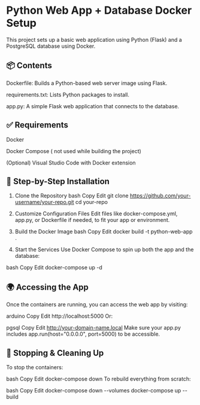 # Python Web App + Database Docker Setup
This project sets up a basic web application using Python (Flask) and a PostgreSQL database using Docker.



 ## 📦 Contents
Dockerfile: Builds a Python-based web server image using Flask.

requirements.txt: Lists Python packages to install.

app.py: A simple Flask web application that connects to the database.

## ✅ Requirements
Docker

Docker Compose ( not used while building the project)

(Optional) Visual Studio Code with Docker extension

## 🚀 Step-by-Step Installation
1. Clone the Repository
bash
Copy
Edit
git clone https://github.com/your-username/your-repo.git
cd your-repo
2. Customize Configuration Files
Edit files like docker-compose.yml, app.py, or Dockerfile if needed, to fit your app or environment.

3. Build the Docker Image
bash
Copy
Edit
docker build -t python-web-app .
4. Start the Services
Use Docker Compose to spin up both the app and the database:

bash
Copy
Edit
docker-compose up -d
## 🌍 Accessing the App
Once the containers are running, you can access the web app by visiting:

arduino
Copy
Edit
http://localhost:5000
Or:

pgsql
Copy
Edit
http://your-domain-name.local
Make sure your app.py includes app.run(host="0.0.0.0", port=5000) to be accessible.

## 🐳 Stopping & Cleaning Up
To stop the containers:

bash
Copy
Edit
docker-compose down
To rebuild everything from scratch:

bash
Copy
Edit
docker-compose down --volumes
docker-compose up --build

